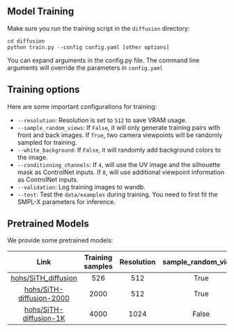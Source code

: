 ## Model Training

Make sure you run the training script in the `diffusion` directory:

```
cd diffusion
python train.py --config config.yaml [other options]
```

You can expand arguments in the config.py file. The command line arguments will override the parameters in `config.yaml`

## Training options

Here are some important configurations for training:
* `--resolution`: Resolution is set to `512` to save VRAM usage.
* `--sample_random_views`: If `False`, it will only generate training pairs with front and back images. If `True`, two camera viewpoints will be randomly sampled for training. 
* `--white_background`: If `False`, it will randomly add background colors to the image. 
* `--conditioning_channels`: If `4`, will use the UV image and the silhouette mask as ControlNet inputs. If `8`, will use additional viewpoint information as ControlNet inputs.
* `--validation`: Log training images to wandb. 
* `--test`: Test the `data/examples` during training. You need to first fit the SMPL-X parameters for inference. 

## Pretrained Models

We provide some pretrained models:

| Link | Training samples | Resolution | sample_random_views | white_background | conditioning_channels |
| :------: | :----:  | :-----: | :----: | :----: | :----:  |
| [hohs/SiTH_diffusion](https://huggingface.co/hohs/SiTH_diffusion) | 526 | 512 | True | False | 8 |
| [hohs/SiTH-diffusion-2000](https://huggingface.co/hohs/SiTH-diffusion-2000) | 2000 | 512 | True | False | 8 |
| [hohs/SiTH-diffusion-1K](https://huggingface.co/hohs/SiTH-diffusion-1K) | 4000 | 1024 | False | False | 8 |